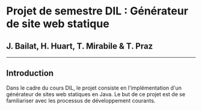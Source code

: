 # Projet de semestre DIL : Générateur de site web statique

## J. Bailat, H. Huart, T. Mirabile & T. Praz

<hr/>

## Introduction

Dans le cadre du cours DIL, le projet consiste en l'implémentation d'un générateur de sites web statiques en Java. Le but de ce projet est de se familiariser avec les processus de développement courants.
